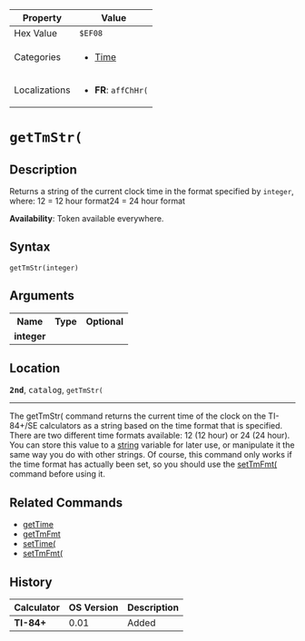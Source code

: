 | Property      | Value |
|---------------|-------|
| Hex Value     | `$EF08`|
| Categories    | <ul><li>[Time](<../categories/Time.md>)</li></ul> |
| Localizations | <ul><li><b>FR</b>: `affChHr(`</li></ul> |

# `getTmStr(`

## Description
Returns a string of the current clock time in the format specified by `integer`, where:
12 = 12 hour format24 = 24 hour format


<b>Availability</b>: Token available everywhere.

## Syntax
`getTmStr(integer)`

## Arguments
<table>
<tr><th>Name</th><th>Type</th><th>Optional</th></tr>

<tr><td><b>integer</b></td><td></td><td></td></tr>

</table>

## Location
<tt><kbd><b>2nd</b></kbd></tt>, <kbd>catalog</kbd>, `getTmStr(`
<hr>

The getTmStr( command returns the current time of the clock on the TI-84+/SE calculators as a string based on the time format that is specified. There are two different time formats available: 12 (12 hour) or 24 (24 hour). You can store this value to a [string](strings) variable for later use, or manipulate it the same way you do with other strings. Of course, this command only works if the time format has actually been set, so you should use the [setTmFmt(](setTmFmt\(.md) command before using it.

## Related Commands

*   [getTime](getTime.md)
*   [getTmFmt](getTmFmt.md)
*   [setTime(](setTime\(.md)
*   [setTmFmt(](setTmFmt\(.md)

## History
| Calculator | OS Version | Description |
|------------|------------|-------------|
| <b>TI-84+</b> | 0.01 | Added |


